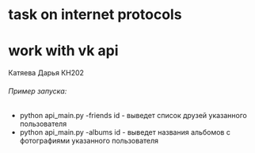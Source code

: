 # task on internet protocols
# work with vk api
Катяева Дарья КН202

###### Пример запуска:
- python api_main.py -friends id - выведет список друзей указанного пользователя
- python api_main.py -albums id - выведет названия альбомов с фотографиями указанного пользователя
